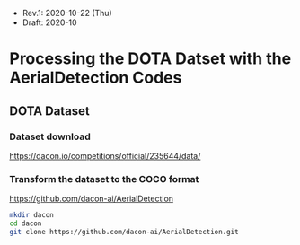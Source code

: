 * Rev.1: 2020-10-22 (Thu)
* Draft: 2020-10

# Processing the DOTA Datset with the AerialDetection Codes

## DOTA Dataset

### Dataset download

https://dacon.io/competitions/official/235644/data/

### Transform the dataset to the COCO format

https://github.com/dacon-ai/AerialDetection

```bash
mkdir dacon
cd dacon
git clone https://github.com/dacon-ai/AerialDetection.git
```

